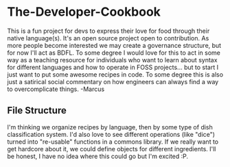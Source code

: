 # The-Developer-Cookbook
This is a fun project for devs to express their love for food through their native language(s). It's an open source project open to contribution. As more people become interested we may create a governance structure, but for now I'll act as BDFL. To some degree I would love for this to act in some way as a teaching resource for individuals who want to learn about syntax for different languages and how to operate in FOSS projects... but to start I just want to put some awesome recipes in code. To some degree this is also just a satirical social commentary on how engineers can always find a way to overcomplicate things. 
-Marcus

## File Structure
I'm thinking we organize recipes by language, then by some type of dish classification system. I'd also love to see different operations (like "dice") turned into "re-usable" functions in a commons library. If we really want to get hardcore about it, we could define objects for different ingredients. I'll be honest, I have no idea where this could go but I'm excited :P.
